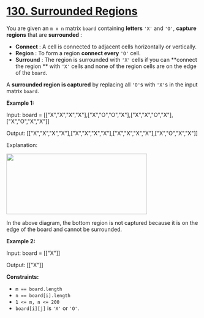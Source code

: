 # [130. Surrounded Regions](https://leetcode.com/problems/surrounded-regions/description/)

You are given an `m x n` matrix `board` containing **letters** `'X'` and `'O'`, **capture regions** that are **surrounded** :

- **Connect** : A cell is connected to adjacent cells horizontally or vertically.
- **Region** : To form a region **connect every** `'O'` cell.
- **Surround** : The region is surrounded with `'X'` cells if you can **connect the region ** with `'X'` cells and none of the region cells are on the edge of the `board`.

A **surrounded region is captured** by replacing all `'O'`s with `'X'`s in the input matrix `board`.

**Example 1:**

<div class="example-block">
Input: board = [["X","X","X","X"],["X","O","O","X"],["X","X","O","X"],["X","O","X","X"]]

Output: [["X","X","X","X"],["X","X","X","X"],["X","X","X","X"],["X","O","X","X"]]

Explanation:

<img alt="" src="https://assets.leetcode.com/uploads/2021/02/19/xogrid.jpg" style="width: 367px; height: 158px;">

In the above diagram, the bottom region is not captured because it is on the edge of the board and cannot be surrounded.

**Example 2:**

<div class="example-block">
Input: board = [["X"]]

Output: [["X"]]

**Constraints:**

- `m == board.length`
- `n == board[i].length`
- `1 <= m, n <= 200`
- `board[i][j]` is `'X'` or `'O'`.
